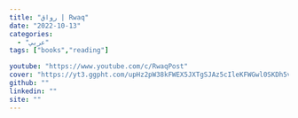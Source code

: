 ```yaml
---
title: "رواق | Rwaq"
date: "2022-10-13"
categories:
  - "عربي"
tags: ["books","reading"]

youtube: "https://www.youtube.com/c/RwaqPost"
cover: "https://yt3.ggpht.com/upHz2pW38kFWEX5JXTgSJAz5cIleKFWGwl0SKDh5vohbpcN6H9VEWff35O9DNAa2VFc7MH2cwA=s176-c-k-c0x00ffffff-no-rj"
github: ""
linkedin: ""
site: ""
---
```





